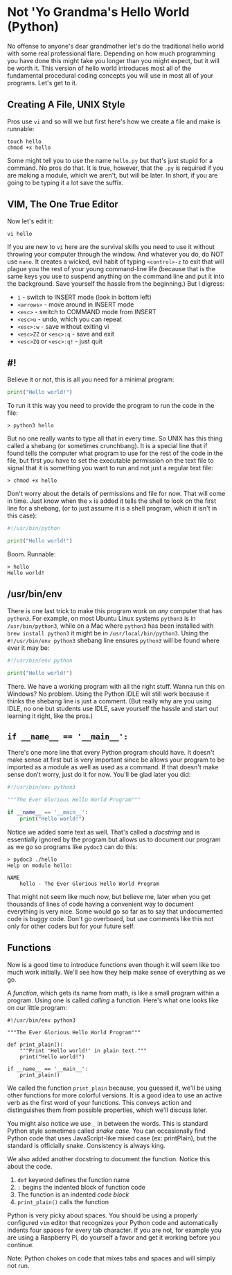# Not 'Yo Grandma's Hello World (Python)

No offense to anyone's dear grandmother let's do the traditional
hello world with some real professional flare. Depending on how
much programming you have done this might take you longer than you
might expect, but it will be worth it. This version of hello world
introduces most all of the fundamental procedural coding concepts
you will use in most all of your programs. Let's get to it.

## Creating A File, UNIX Style

Pros use `vi` and so will we but first here's how we create a file
and make is runnable:

```shell
touch hello
chmod +x hello
```

Some might tell you to use the name `hello.py` but that's just
stupid for a command. No pros do that. It is true, however, that
the `.py` is required if you are making a module, which we aren't,
but will be later. In short, if you are going to be typing it a lot
save the suffix.

## VIM, The One True Editor

Now let's edit it:

```shell
vi hello
```

If you are new to `vi` here are the survival skills you need to use
it without throwing your computer through the window. And whatever
you do, do NOT use `nano`. It creates a wicked, evil habit of typing
`<control>-z` to exit that will plague you the rest of your young
command-line life (because that is the same keys you use to suspend
anything on the command line and put it into the background. Save
yourself the hassle from the beginning.) But I digress:

* `i` - switch to INSERT mode (look in bottom left)
* `<arrows>` - move around in INSERT mode
* `<esc>` - switch to COMMAND mode from INSERT
* `<esc>u` - undo, which you can repeat
* `<esc>:w` - save without exiting vi 
* `<esc>ZZ` or `<esc>:q` - save and exit
* `<esc>ZQ` or `<esc>:q!` - just quit

## #! 

Believe it or not, this is all you need for a minimal program:

```python
print("Hello world!")
```

To run it this way you need to provide the program to run the code in
the file:

```shell
> python3 hello
```

But no one really wants to type all that in every time. So UNIX has
this thing called a shebang (or sometimes crunchbang). It is a
special line that if found tells the computer what program to use
for the rest of the code in the file, but first you have to set the
executable permission on the text file to signal that it is something
you want to run and not just a regular text file:

```shell
> chmod +x hello
```

Don't worry about the details of permissions and file for now. That
will come in time. Just know when the `x` is added it tells the shell
to look on the first line for a shebang, (or to just assume it is
a shell program, which it isn't in this case):

```python
#!/usr/bin/python

print("Hello world!")
```

Boom. Runnable:

```shell
> hello
Hello world!
```

## /usr/bin/env

There is one last trick to make this program work on *any* computer
that has `python3`. For example, on most Ubuntu Linux systems
`python3` is in `/usr/bin/python3`, while on a Mac where `python3`
has been installed with `brew install python3` it might be in
`/usr/local/bin/python3`. Using the `#!/usr/bin/env python3` shebang
line ensures `python3` will be found where ever it may be:

```python
#!/usr/bin/env python

print("Hello world!")
```

There. We have a working program with all the right stuff. Wanna
run this on Windows? No problem. Using the Python IDLE will still
work because it thinks the shebang line is just a comment. (But
really why are you using IDLE, no one but students use IDLE, save
yourself the hassle and start out learning it right, like the pros.)

## `if __name__ == '__main__':`

There's one more line that every Python program should have. It
doesn't make sense at first but is very important since be allows
your program to be imported as a module as well as used as a command.
If that doesn't make sense don't worry, just do it for now. You'll
be glad later you did:

```python
#!/usr/bin/env python3

"""The Ever Glorious Hello World Program"""

if __name__ == '__main__':
    print("Hello world!")
```

Notice we added some text as well. That's called a *docstring* and is
essentially ignored by the program but allows us to document our
program as we go so programs like `pydoc3` can do this:

```shell
> pydoc3 ./hello
Help on module hello:

NAME
    hello - The Ever Glorious Hello World Program
```

That might not seem like much now, but believe me, later when you
get thousands of lines of code having a convenient way to document
everything is very nice. Some would go so far as to say that
undocumented code is buggy code. Don't go overboard, but use comments
like this not only for other coders but for your future self.

## Functions

Now is a good time to introduce functions even though it will seem
like too much work initially. We'll see how they help make sense
of everything as we go.

A *function*, which gets its name from math, is like a small program
within a program. Using one is called *calling* a function. Here's
what one looks like on our little program:

```python3
#!/usr/bin/env python3

"""The Ever Glorious Hello World Program"""

def print_plain():
    """Print 'Hello world!' in plain text."""
    print("Hello world!")

if __name__ == '__main__':
    print_plain()

```

We called the function `print_plain` because, you guessed it, we'll
be using other functions for more colorful versions. It is a good
idea to use an active verb as the first word of your functions.
This conveys action and distinguishes them from possible properties,
which we'll discuss later.

You might also notice we use `_` in between the words. This is
standard Python style sometimes called *snake case*. You can
occasionally find Python code that uses JavaScript-like mixed case
(ex: printPlain), but the standard is officially snake. Consistency
is always king.

We also added another docstring to document the function. Notice
this about the code.

1. `def` keyword defines the function name
2. `:` begins the indented block of function code
3. The function is an indented *code block*
4. `print_plain()` calls the function 

Python is very picky about spaces. You should be using a properly
configured `vim` editor that recognizes your Python code and
automatically indents four spaces for every tab character. If you
are not, for example you are using a Raspberry Pi, do yourself a
favor and get it working before you continue.

Note: Python chokes on code that mixes tabs and spaces and will
simply not run.
